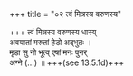 +++
title = "०२ त्वं मित्रस्य वरुणस्य"

+++
त्वं मित्रस्य वरुणस्य धास्य्  
अवयातां मरुतां हेडो अद्भुतः ।  
मृडा सु नो भूत्व् एषां मनः पुनर्  
अग्ने (…) ॥ +++(see 13.5.1d)+++